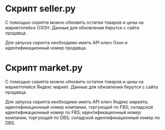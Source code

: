 # Скрипт seller.py

С помощью скрипта можно обновить остатки товаров и цены на маркетплейсе ОЗОН. Данные для обновления берутся с сайта продавца.

Для запуска скрипта необходимо иметь API ключ Озон и идентификационный номер продавца.

# Скрипт market.py

С помощью скрипта можно обновить остатки товаров и цены на маркетплейсе Яндекс маркет. Данные для обновления берутся с сайта продавца.

Для запуска скрипта необходимо иметь API ключ Яндекс маркета; идентификационный номер компании, торгующей по FBS; складской идентификационный номер по FBS; идентификационный номер компании, торгующей по DBS; складской идентификационный номер по DBS.
